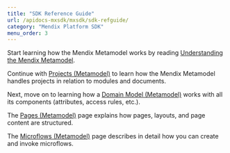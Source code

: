 ```yaml
---
title: "SDK Reference Guide"
url: /apidocs-mxsdk/mxsdk/sdk-refguide/
category: "Mendix Platform SDK"
menu_order: 3
---
```


Start learning how the Mendix Metamodel works by reading [Understanding the Mendix Metamodel](/apidocs-mxsdk/mxsdk/understanding-the-metamodel/).

Continue with [Projects (Metamodel)](/apidocs-mxsdk/mxsdk/projects-metamodel/) to learn how the Mendix Metamodel handles projects in relation to modules and documents.

Next, move on to learning how a [Domain Model (Metamodel)](/apidocs-mxsdk/mxsdk/domain-model-metamodel/)  works with all its components (attributes, access rules, etc.).

The [Pages (Metamodel)](/apidocs-mxsdk/mxsdk/pages-metamodel/) page explains how pages, layouts, and page content are structured.

The [Microflows (Metamodel)](/apidocs-mxsdk/mxsdk/microflows-metamodel/) page describes in detail how you can create and invoke microflows. 
